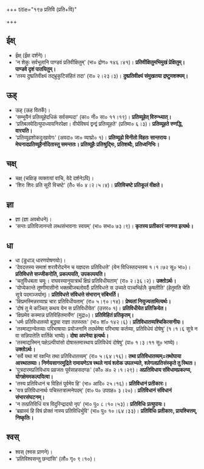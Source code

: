 +++
title="१९७ प्रतिवि (प्रति+वि)"

+++

## ईक्ष्
- ईक्ष् (ईक्ष दर्शने)।
- 'न शेकुः सर्वभूतानि पाण्डवं प्रतिवीक्षितुम्' (भा० द्रोण० १४६।४१)। **प्रतिवीक्षितुमभिमुखं प्रेक्षितुम्। पाण्डवे दृशं पातयितुम्।**
- 'तस्य दुष्प्रतिवीक्ष्यं तद्भ्रुकुटिसंहितं तदा' (रा० २।२३।३)। **दुष्प्रतिवीक्ष्यं संमुखतया द्रष्टुमशक्यम्।**

## ऊह्
- ऊह् (ऊह वितर्के)।
- 'सम्भूयैनं प्रतिव्यूहेदधिकं सर्वसम्पदा' (का० नी० सा० ११।१९)। **प्रतिव्यूहेत् विरुन्ध्यात्।**
- 'प्रतिबलयेदित्युपाध्यायनिरपेक्षा। वीर्यविषयं द्वन्द्वं प्रतिव्यूहते' (प्रतिमा० ६।३)। **प्रतिव्यूहते रुणद्धि, वारयति।**
- 'प्रतिव्यूढशोकदुःखावेगः' (अवदा० जा० व्याघ्रो० १)। **प्रतिव्यूढो विनीतो विहतः सान्तरायः। मेघनादप्रतिव्यूहैर्नादितास्तु समन्ततः। प्रतिव्यूहैः प्रतिश्रुद्भिः, प्रतिशब्दैः, प्रतिध्वनिभिः।**

## चक्ष्
- चक्ष् (चक्षिङ् व्यक्तायां वाचि, वेदे दर्शनेऽपि)।
- 'शिरः शिरः प्रति सूरी विचष्टे' (तै० सं० ४।२।५।४)। **प्रतिविचष्टे प्रतिकूलं वीक्षते।**

## ज्ञा
- ज्ञा (ज्ञा अवबोधने)।
- 'सन्तः प्रतिविजानन्तो लब्धसंभावनाः स्वयम्' (भा० सभा० ७३।९)। **कृतस्य प्रतीकारं जानन्त इत्यर्थः।**

## धा
- धा (डुधाञ् धारणपोषणयोः)।
- 'देवदत्तस्य समाशं शरावैरोदनेन च यज्ञदत्तः प्रतिविधत्ते' (येन विधिस्तदन्तस्य १।१।७२ सू० भा०)। **प्रतिविधत्ते सज्जीकरोति, प्रकल्पयति, उपकल्पयति।**
- 'चतुर्विधबला चमूः। राघवस्यानुयात्रार्थं क्षिप्रं प्रतिविधीयताम्' (रा० २।३६।२)। **उक्तोऽर्थः।**
- 'योप्येकान्ते तूष्णीमासीनो भक्तबीजबलोवर्दैः प्रतिविधत्ते स उच्यते पञ्चभिर्हलैः कृषतीति' (हेतुमति चेति सूत्रे पदमञ्जर्याम्)। **प्रतिविधत्ते संविधत्ते संभारान् संबिभर्ति।**
- 'क्षिप्रमस्मिन्नरव्याघ्र चारः प्रतिविधीयताम्' (रा० ५।९०।१४)। **प्रेष्यतां नियुज्यतामित्यर्थः।**
- 'दोषं तु मे कञ्चित् कथय येन स प्रतिविधीयेत' (उत्तर० १)। **प्रतिविधीयेत प्रतिक्रियेत।**
- 'क्षिप्रमेव कस्मान्न प्रतिविहितमार्येण' (मुद्रा०)। **प्रतिविहितं प्रतिकृतम्।**
- 'धर्मः प्रतिविधातव्यो बुद्ध्या राज्ञा ततस्ततः' (भा० शां० १४२।६)। **प्रतिविधातव्यश्चिकित्सनीयः।**
- 'तस्माद्यान्येतव्याः परिभाषायाः प्रयोजनानि तदर्थमेषा परिभाषा कर्तव्या, प्रतिविधेयं दोषेषु' (१।१।६ सूत्रे न वा सन्निपातेति वार्तिके भाष्ये)। **दोषा अपनेया इत्यर्थः।**
- 'तस्माद्यस्मिन् पक्षेऽल्पीयांसो दोषास्तमास्थाय प्रतिविधेयं दोषेषु' (पा० १।३।११ सू० भाष्ये)। **उक्तोऽर्थः।**
- 'सर्वे यथा मां रक्षन्ति तथा प्रतिविधातव्यम्' (रा० ५।६४।१६)। **तथा प्रतिविधातव्यम्=तथोपाया आस्थातव्याः। निर्णयसागरमुद्रिते रामायणेऽत्र स्थले नायं श्लोक उपलभ्यते, श्लेगलप्रतिसंस्कृते तु स्थितः।**
- 'पुत्रदारमप्रतिविधाय प्रव्रजतः पूर्वसाहसदण्डः' (कौ० अ० २।१।२९)। **अप्रतिविधाय संविधामप्रकल्प्य, योगक्षेममकल्पयित्वा।**
- 'तस्य प्रतिविधानं च विहितं पूर्वमेव हि' (भा० आदि० २५।१६)। **प्रतिविधानं प्रतीकारः।**
- 'यत्र प्रतिविधानार्थः पचिस्तत्रात्मनेपदम्' (वा० प० उपग्रह० ३।२०)। **प्रतिविधानं संविधानं संभारसंघटनम्।**
- 'न तत्प्रतिविधिं यत्र विदुरिन्द्रादयो नृप' (भा० पु० ८।१०।५३)। **प्रतिविधिः प्रत्युपायः।**
- 'ब्रह्मस्वं हि विषं प्रोक्तं नास्य प्रतिविधिर्भुवि' (भा० पु० १०।६४।३३)। **प्रतिविधिः प्रतीकारः, प्रायश्चित्तम्, निष्कृतिः।**

## श्वस्
- श्वस् (श्वस प्राणने)।
- 'प्रतिविश्वसन्तु छन्दांसि' (लौ० गृ० ९।१०)।
